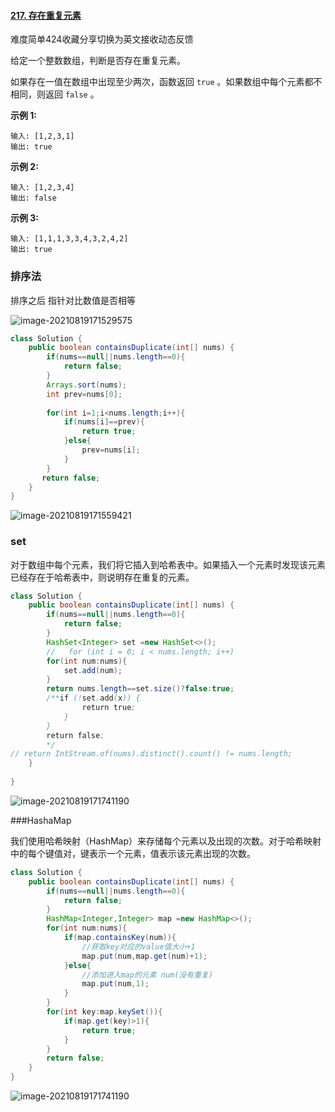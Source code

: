 #### [217. 存在重复元素](https://leetcode-cn.com/problems/contains-duplicate/)

难度简单424收藏分享切换为英文接收动态反馈

给定一个整数数组，判断是否存在重复元素。

如果存在一值在数组中出现至少两次，函数返回 `true` 。如果数组中每个元素都不相同，则返回 `false` 。

 

**示例 1:**

```
输入: [1,2,3,1]
输出: true
```

**示例 2:**

```
输入: [1,2,3,4]
输出: false
```

**示例 3:**

```
输入: [1,1,1,3,3,4,3,2,4,2]
输出: true
```

### 排序法

排序之后 指针对比数值是否相等

![image-20210819171529575](C:\Users\solfeng\AppData\Roaming\Typora\typora-user-images\image-20210819171529575.png)

```java
class Solution {
    public boolean containsDuplicate(int[] nums) {
        if(nums==null||nums.length==0){
            return false;
        }
        Arrays.sort(nums);
        int prev=nums[0];
        
        for(int i=1;i<nums.length;i++){
            if(nums[i]==prev){
                return true;
            }else{
                prev=nums[i];
            }
        }
       return false;
    }
}
```

![image-20210819171559421](C:\Users\solfeng\AppData\Roaming\Typora\typora-user-images\image-20210819171559421.png)

### set

对于数组中每个元素，我们将它插入到哈希表中。如果插入一个元素时发现该元素已经存在于哈希表中，则说明存在重复的元素。

```java
class Solution {
    public boolean containsDuplicate(int[] nums) {
        if(nums==null||nums.length==0){
            return false;
        }
        HashSet<Integer> set =new HashSet<>();
        //   for (int i = 0; i < nums.length; i++)
        for(int num:nums){
            set.add(num);
        }
        return nums.length==set.size()?false:true;
        /**if (!set.add(x)) {
                return true;
            }
        }
        return false;
        */
// return IntStream.of(nums).distinct().count() != nums.length;
    }
    
}
```

![image-20210819171741190](C:\Users\solfeng\AppData\Roaming\Typora\typora-user-images\image-20210819171741190.png)

###HashaMap

我们使用哈希映射（HashMap）来存储每个元素以及出现的次数。对于哈希映射中的每个键值对，键表示一个元素，值表示该元素出现的次数。



```java
class Solution {
    public boolean containsDuplicate(int[] nums) {
        if(nums==null||nums.length==0){
            return false;
        }
        HashMap<Integer,Integer> map =new HashMap<>();
        for(int num:nums){
            if(map.containsKey(num)){
                //获取key对应的value值大小+1
                map.put(num,map.get(num)+1);
            }else{
                //添加进入map的元素 num(没有重复)
                map.put(num,1);
            }
        }
        for(int key:map.keySet()){
            if(map.get(key)>1){
                return true;
            }
        }
        return false;
    }
}
```

![image-20210819171741190](C:\Users\solfeng\AppData\Roaming\Typora\typora-user-images\image-20210819171741190.png)

